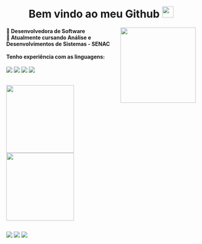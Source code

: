 <h1 align=center> Bem vindo ao meu Github <img src="https://i.pinimg.com/originals/8e/08/b9/8e08b9961b83aa4228c6ede7f4607287.gif" height="30px"> </h1> 

<img align=right src="https://media.discordapp.net/attachments/881698116942843955/1077792857282330624/JUl.gif" height="200px">
  
  <h4>
      🚀 Desenvolvedora de Software <br>
      📓 Atualmente cursando Análise e Desenvolvimentos de Sistemas - SENAC <br>
      <br>
      Tenho experiência com as linguagens:
 </h4>
 
 <!--Imagens das linguagens-->
   <p align="left">
    <img src="https://img.shields.io/badge/html5%20-%23E34F26.svg?&style=for-the-badge&logo=html5&logoColor=white"/> 
    <img src="https://img.shields.io/badge/css3%20-%231572B6.svg?&style=for-the-badge&logo=css3&logoColor=white"/>
    <img src="https://img.shields.io/badge/Java-ED8B00?style=for-the-badge&logo=openjdk&logoColor=white"/>
    <img src="https://img.shields.io/badge/javascript%20-%23323330.svg?&style=for-the-badge&logo=javascript&logoColor=%23F7DF1E"/> 
  </p>
 
 ##

<!--Comando para ver status do GitHub--> 
 <div>
  <a href="https://github.com/geovannanovais">
  <img height="180em" src="https://github-readme-stats.vercel.app/api?username=geovannanovais&show_icons=true&theme=dracula&include_all_commits=true&count_private=true"/>
  <img height="180em" src="https://github-readme-stats.vercel.app/api/top-langs/?username=geovannanovais&layout=compact&langs_count=16&theme=dracula"/>
</div>

   ##
   
  <!--Formas de contatos-->
  <div> 
  <a href="https://www.linkedin.com/in/geovanna-sousa-372ab3264/" target="_blank"><img src="https://img.shields.io/badge/LinkedIn-0077B5?style=for-the-badge&logo=linkedin&logoColor=white" target="_blank"></a>
  <a href = "mailto:geovannasousano@gmail.com"><img src="https://img.shields.io/badge/Gmail-D14836?style=for-the-badge&logo=gmail&logoColor=white" target="_blank"></a>
  <a href="https://www.instagram.com/gee_novax/" target="_blank"><img src="https://img.shields.io/badge/Instagram-E4405F?style=for-the-badge&logo=instagram&logoColor=white" target="_blank"></a>
  
    
  </div>

